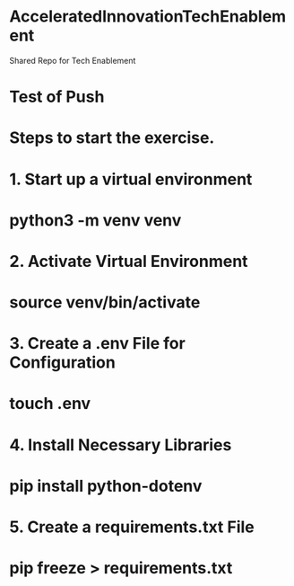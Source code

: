 # AcceleratedInnovationTechEnablement
Shared Repo for Tech Enablement
# Test of Push
# Steps to start the exercise.
# 1. Start up a virtual environment
# python3 -m venv venv
# 2. Activate Virtual Environment
# source venv/bin/activate
# 3. Create a .env File for Configuration
# touch .env
# 4. Install Necessary Libraries
# pip install python-dotenv
# 5. Create a requirements.txt File 
# pip freeze > requirements.txt
